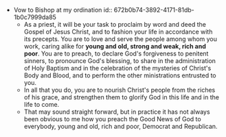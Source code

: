 - Vow to Bishop at my ordination
  id:: 672b0b74-3892-4171-81db-1b0c7999da85
	- As a priest, it will be your task to proclaim by word and deed
	  the Gospel of Jesus Christ, and to fashion your life in
	  accordance with its precepts. You are to love and serve the
	  people among whom you work, caring alike for **young and
	  old, strong and weak, rich and poor**. You are to preach, to
	  declare God's forgiveness to penitent sinners, to pronounce
	  God's blessing, to share in the administration of Holy
	  Baptism and in the celebration of the mysteries of Christ's
	  Body and Blood, and to perform the other ministrations
	  entrusted to you.
	- In all that you do, you are to nourish Christ's people from the
	  riches of his grace, and strengthen them to glorify God in this
	  life and in the life to come.
	- That may sound straight forward, but in practice it has not always been obvious to me how you preach the Good News of God to everybody, young and old, rich and poor, Democrat and Republican.